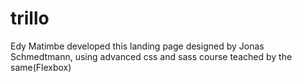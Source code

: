 # trillo
Edy Matimbe developed this landing page designed by Jonas Schmedtmann, using advanced css and sass course teached by the same(Flexbox)
